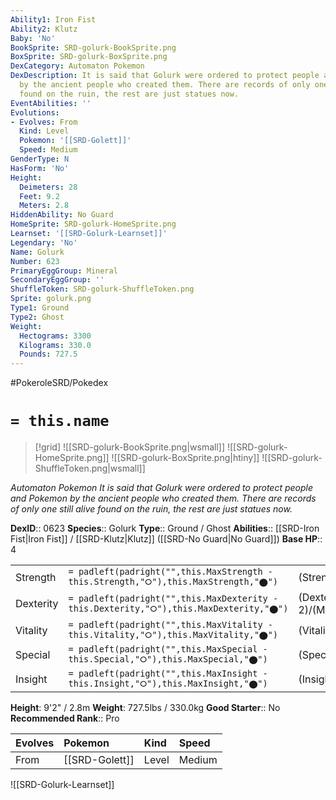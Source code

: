 ```yaml
---
Ability1: Iron Fist
Ability2: Klutz
Baby: 'No'
BookSprite: SRD-golurk-BookSprite.png
BoxSprite: SRD-golurk-BoxSprite.png
DexCategory: Automaton Pokemon
DexDescription: It is said that Golurk were ordered to protect people and Pokemon
  by the ancient people who created them. There are records of only one still alive
  found on the ruin, the rest are just statues now.
EventAbilities: ''
Evolutions:
- Evolves: From
  Kind: Level
  Pokemon: '[[SRD-Golett]]'
  Speed: Medium
GenderType: N
HasForm: 'No'
Height:
  Deimeters: 28
  Feet: 9.2
  Meters: 2.8
HiddenAbility: No Guard
HomeSprite: SRD-golurk-HomeSprite.png
Learnset: '[[SRD-Golurk-Learnset]]'
Legendary: 'No'
Name: Golurk
Number: 623
PrimaryEggGroup: Mineral
SecondaryEggGroup: ''
ShuffleToken: SRD-golurk-ShuffleToken.png
Sprite: golurk.png
Type1: Ground
Type2: Ghost
Weight:
  Hectograms: 3300
  Kilograms: 330.0
  Pounds: 727.5
---
```


#PokeroleSRD/Pokedex

# `= this.name`

> [!grid]
> ![[SRD-golurk-BookSprite.png|wsmall]]
> ![[SRD-golurk-HomeSprite.png]]
> ![[SRD-golurk-BoxSprite.png|htiny]]
> ![[SRD-golurk-ShuffleToken.png|wsmall]]


*Automaton Pokemon*
*It is said that Golurk were ordered to protect people and Pokemon by the ancient people who created them. There are records of only one still alive found on the ruin, the rest are just statues now.*

**DexID**:: 0623
**Species**:: Golurk
**Type**:: Ground / Ghost
**Abilities**:: [[SRD-Iron Fist|Iron Fist]] / [[SRD-Klutz|Klutz]] ([[SRD-No Guard|No Guard]])
**Base HP**:: 4

|           |                                                                                        |                                          |
| --------- | -------------------------------------------------------------------------------------- | ---------------------------------------- |
| Strength  | `= padleft(padright("",this.MaxStrength - this.Strength,"⭘"),this.MaxStrength,"⬤")`    | (Strength::3)/(MaxStrength::7)   |
| Dexterity | `= padleft(padright("",this.MaxDexterity - this.Dexterity,"⭘"),this.MaxDexterity,"⬤")` | (Dexterity:: 2)/(MaxDexterity::4) |
| Vitality  | `= padleft(padright("",this.MaxVitality - this.Vitality,"⭘"),this.MaxVitality,"⬤")`    | (Vitality::2)/(MaxVitality::5)   |
| Special   | `= padleft(padright("",this.MaxSpecial - this.Special,"⭘"),this.MaxSpecial,"⬤")`       | (Special::2)/(MaxSpecial::4)     |
| Insight   | `= padleft(padright("",this.MaxInsight - this.Insight,"⭘"),this.MaxInsight,"⬤")`       | (Insight::2)/(MaxInsight::5)     |

**Height**: 9'2" / 2.8m
**Weight**: 727.5lbs / 330.0kg
**Good Starter**:: No
**Recommended Rank**:: Pro

| Evolves   | Pokemon        | Kind   | Speed   |
|:----------|:---------------|:-------|:--------|
| From      | [[SRD-Golett]] | Level  | Medium  |

![[SRD-Golurk-Learnset]]